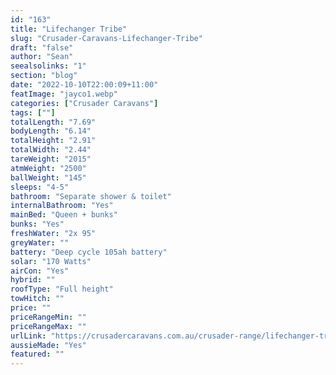 ```yaml
---
id: "163"
title: "Lifechanger Tribe"
slug: "Crusader-Caravans-Lifechanger-Tribe"
draft: "false"
author: "Sean"
seealsolinks: "1"
section: "blog"
date: "2022-10-10T22:00:09+11:00"
featImage: "jayco1.webp"
categories: ["Crusader Caravans"]
tags: [""]
totalLength: "7.69"
bodyLength: "6.14"
totalHeight: "2.91"
totalWidth: "2.44"
tareWeight: "2015"
atmWeight: "2500"
ballWeight: "145"
sleeps: "4-5"
bathroom: "Separate shower & toilet"
internalBathroom: "Yes"
mainBed: "Queen + bunks"
bunks: "Yes"
freshWater: "2x 95"
greyWater: ""
battery: "Deep cycle 105ah battery"
solar: "170 Watts"
airCon: "Yes"
hybrid: ""
roofType: "Full height"
towHitch: ""
price: ""
priceRangeMin: ""
priceRangeMax: ""
urlLink: "https://crusadercaravans.com.au/crusader-range/lifechanger-tribe/"
aussieMade: "Yes"
featured: ""
---
```

